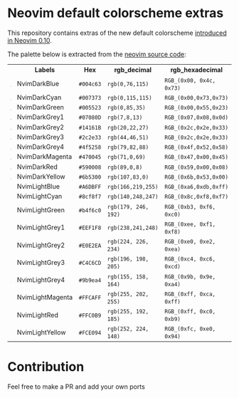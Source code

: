 # Neovim default colorscheme extras

This repository contains extras of the new default colorscheme [introduced in Neovim 0.10](https://gpanders.com/blog/whats-new-in-neovim-0.10/#defaults).

The palette below is extracted from the [neovim source code](https://github.com/neovim/neovim/blob/41fb98d6fab5aa02ef370d1b2b283b078517ffa4/src/nvim/highlight_group.c#L2888):

<table>
	<tr>
		<th></th>
		<th>Labels</th>
		<th>Hex</th>
		<th>rgb_decimal</th>
		<th>rgb_hexadecimal</th>
	</tr>
	<tr>
		<td><img src="assets/palette/circles/NvimDarkBlue.png" width="23"/></td>
		<td>NvimDarkBlue</td>
		<td><code>#004c63</code></td>
		<td><code>rgb(0,76,115)</code></td>
		<td><code>RGB_(0x00, 0x4c, 0x73)</code></td>
	</tr>
	<tr>
		<td><img src="assets/palette/circles/NvimDarkCyan.png" width="23"/></td>
		<td>NvimDarkCyan</td>
		<td><code>#007373</code></td>
		<td><code>rgb(0,115,115)</code></td>
		<td><code>RGB_(0x00,0x73,0x73)</code></td>
	</tr>
	<tr>
		<td><img src="assets/palette/circles/NvimDarkGreen.png" width="23"/></td>
		<td>NvimDarkGreen</td>
		<td><code>#005523</code></td>
		<td><code>rgb(0,85,35)</code></td>
		<td><code>RGB_(0x00,0x55,0x23)</code></td>
	</tr>
	<tr>
		<td><img src="assets/palette/circles/NvimDarkGrey1.png" width="23"/></td>
		<td>NvimDarkGrey1</td>
		<td><code>#07080D</code></td>
		<td><code>rgb(7,8,13)</code></td>
		<td><code>RGB_(0x07,0x08,0x0d)</code></td>
	</tr>
	<tr>
		<td><img src="assets/palette/circles/NvimDarkGrey2.png" width="23"/></td>
		<td>NvimDarkGrey2</td>
		<td><code>#14161B</code></td>
		<td><code>rgb(20,22,27)</code></td>
		<td><code>RGB_(0x2c,0x2e,0x33)</code></td>
	</tr>
	<tr>
		<td><img src="assets/palette/circles/NvimDarkGrey3.png" width="23"/></td>
		<td>NvimDarkGrey3</td>
		<td><code>#2c2e33</code></td>
		<td><code>rgb(44,46,51)</code></td>
		<td><code>RGB_(0x2c,0x2e,0x33)</code></td>
	</tr>
	<tr>
		<td><img src="assets/palette/circles/NvimDarkGrey4.png" width="23"/></td>
		<td>NvimDarkGrey4</td>
		<td><code>#4f5258</code></td>
		<td><code>rgb(79,82,88)</code></td>
		<td><code>RGB_(0x4f,0x52,0x58)</code></td>
	</tr>
	<tr>
		<td><img src="assets/palette/circles/NvimDarkMagenta.png" width="23"/></td>
		<td>NvimDarkMagenta</td>
		<td><code>#470045</code></td>
		<td><code>rgb(71,0,69)</code></td>
		<td><code>RGB_(0x47,0x00,0x45)</code></td>
	</tr>
	<tr>
		<td><img src="assets/palette/circles/NvimDarkRed.png" width="23"/></td>
		<td>NvimDarkRed</td>
		<td><code>#590008</code></td>
		<td><code>rgb(89,0,8)</code></td>
		<td><code>RGB_(0x59,0x00,0x08)</code></td>
	</tr>
	<tr>
		<td><img src="assets/palette/circles/NvimDarkYellow.png" width="23"/></td>
		<td>NvimDarkYellow</td>
		<td><code>#6b5300</code></td>
		<td><code>rgb(107,83,0)</code></td>
		<td><code>RGB_(0x6b,0x53,0x00)</code></td>
	</tr>
	<tr>
		<td><img src="assets/palette/circles/NvimLightBlue.png" width="23"/></td>
		<td>NvimLightBlue</td>
		<td><code>#A6DBFF</code></td>
		<td><code>rgb(166,219,255)</code></td>
		<td><code>RGB_(0xa6,0xdb,0xff)</code></td>
	</tr>
	<tr>
		<td><img src="assets/palette/circles/NvimLightCyan.png" width="23"/></td>
		<td>NvimLightCyan</td>
		<td><code>#8cf8f7</code></td>
		<td><code>rgb(140,248,247)</code></td>
		<td><code>RGB_(0x8c,0xf8,0xf7)</code></td>
	</tr>
	<tr>
		<td><img src="assets/palette/circles/NvimLightGreen.png" width="23"/></td>
		<td>NvimLightGreen</td>
		<td><code>#b4f6c0</code></td>
		<td><code>rgb(179, 246, 192)</code></td>
		<td><code>RGB_(0xb3, 0xf6, 0xc0)</code></td>
	</tr>
	<tr>
		<td><img src="assets/palette/circles/NvimLightGrey1.png" width="23"/></td>
		<td>NvimLightGrey1</td>
		<td><code>#EEF1F8</code></td>
		<td><code>rgb(238,241,248)</code></td>
		<td><code>RGB_(0xee, 0xf1, 0xf8)</code></td>
	</tr>
	<tr>
		<td><img src="assets/palette/circles/NvimLightGrey2.png" width="23"/></td>
		<td>NvimLightGrey2</td>
		<td><code>#E0E2EA</code></td>
		<td><code>rgb(224, 226, 234)</code></td>
		<td><code>RGB_(0xe0, 0xe2, 0xea)</code></td>
	</tr>
	<tr>
		<td><img src="assets/palette/circles/NvimLightGrey3.png" width="23"/></td>
		<td>NvimLightGrey3</td>
		<td><code>#C4C6CD</code></td>
		<td><code>rgb(196, 198, 205)</code></td>
		<td><code>RGB_(0xc4, 0xc6, 0xcd)</code></td>
	</tr>
	<tr>
		<td><img src="assets/palette/circles/NvimLightGrey4.png" width="23"/></td>
		<td>NvimLightGrey4</td>
		<td><code>#9b9ea4</code></td>
		<td><code>rgb(155, 158, 164)</code></td>
		<td><code>RGB_(0x9b, 0x9e, 0xa4)</code></td>
	</tr>
	<tr>
		<td><img src="assets/palette/circles/NvimLightMagenta.png" width="23"/></td>
		<td>NvimLightMagenta</td>
		<td><code>#FFCAFF</code></td>
		<td><code>rgb(255, 202, 255)</code></td>
		<td><code>RGB_(0xff, 0xca, 0xff)</code></td>
	</tr>
	<tr>
		<td><img src="assets/palette/circles/NvimLightRed.png" width="23"/></td>
		<td>NvimLightRed</td>
		<td><code>#FFC0B9</code></td>
		<td><code>rgb(255, 192, 185)</code></td>
		<td><code>RGB_(0xff, 0xc0, 0xb9)</code></td>
	</tr>
	<tr>
		<td><img src="assets/palette/circles/NvimLightYellow.png" width="23"/></td>
		<td>NvimLightYellow</td>
		<td><code>#FCE094</code></td>
		<td><code>rgb(252, 224, 148)</code></td>
		<td><code>RGB_(0xfc, 0xe0, 0x94)</code></td>
	</tr>
</table>

# Contribution

Feel free to make a PR and add your own ports

#
